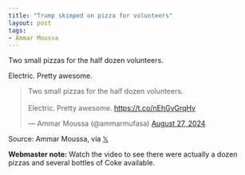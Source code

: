 ```yaml
---
title: "Trump skimped on pizza for volunteers"
layout: post
tags:
- Ammar Moussa
---
```


Two small pizzas for the half dozen volunteers.

Electric. Pretty awesome.

<blockquote class="twitter-tweet"><p lang="en" dir="ltr">Two small pizzas for the half dozen volunteers.<br><br>Electric. Pretty awesome. <a href="https://t.co/nEhGvGrqHv">https://t.co/nEhGvGrqHv</a></p>&mdash; Ammar Moussa (@ammarmufasa) <a href="https://twitter.com/ammarmufasa/status/1828228439989538867?ref_src=twsrc%5Etfw">August 27, 2024</a></blockquote> <script async src="https://platform.twitter.com/widgets.js" charset="utf-8"></script>

Source: Ammar Moussa, via [𝕏](https://x.com)

**Webmaster note:** Watch the video to see there were actually a dozen pizzas and several bottles of Coke available.
